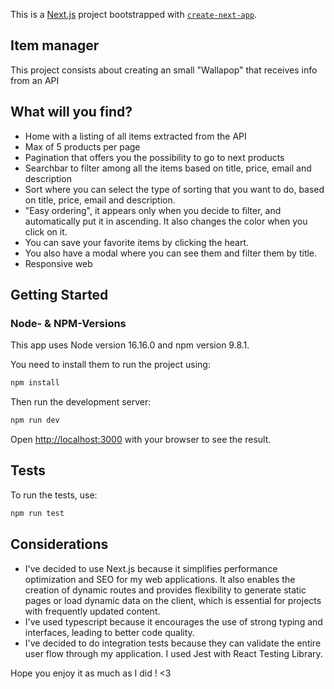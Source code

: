 This is a [Next.js](https://nextjs.org/) project bootstrapped with [`create-next-app`](https://github.com/vercel/next.js/tree/canary/packages/create-next-app).



## Item manager
This project consists about creating an small "Wallapop" that receives info from an API

## What will you find?

- Home with a listing of all items extracted from the API
- Max of 5 products per page 
- Pagination that offers you the possibility to go to next products
- Searchbar to filter among all the items based on title, price, email and description
- Sort where you can select the type of sorting that you want to do, based on title, price, email and description.
- "Easy ordering", it appears only when you decide to filter, and automatically put it in ascending. It also changes the color when you click on it.
- You can save your favorite items by clicking the heart.
- You also have a modal where you can see them and filter them by title.
- Responsive web



## Getting Started

###  Node- & NPM-Versions

This app uses Node version 16.16.0 and npm version 9.8.1.

You need to install them to run the project using: 

```bash
npm install
```

Then run the development server:

```bash
npm run dev
```

Open [http://localhost:3000](http://localhost:3000) with your browser to see the result.


## Tests
 
To run the tests, use:

```bash
npm run test
```

## Considerations

- I've decided to use Next.js because it simplifies performance optimization and SEO for my web applications. It also enables the creation of dynamic routes and provides flexibility to generate static pages or load dynamic data on the client, which is essential for projects with frequently updated content.
- I've used typescript because it encourages the use of strong typing and interfaces, leading to better code quality.
- I've decided to do integration tests because they can validate the entire user flow through my application. I used Jest with React Testing Library.





Hope you enjoy it as much as I did ! <3





